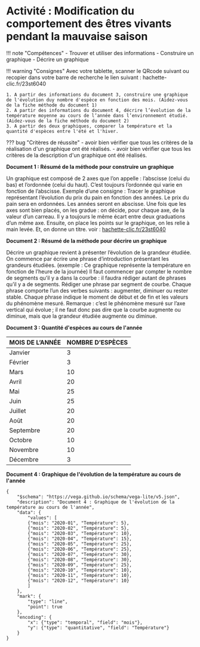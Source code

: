 # Activité : Modification du comportement des êtres vivants pendant la mauvaise saison

!!! note "Compétences"
    - Trouver et utiliser des informations
    - Construire un graphique
    - Décrire un graphique

!!! warning "Consignes"
    Avec votre tablette, scanner le QRcode suivant ou recopier dans votre barre de recherche le lien suivant : hachette-clic.fr/23st6040
    
    1. A partir des informations du document 3, construire une graphique de l'évolution duy nombre d'espèce en fonction des mois. (Aidez-vous de la fiche méthode du document 1)
    2. A partir des informations du document 4, décrire l’évolution de la température moyenne au cours de l’année dans l’environnement étudié. (Aidez-vous de la fiche méthode du document 2)
    3. A partir des deux graphiques, comparer la température et la quantité d'espèces entre l'été et l'hiver.
   
??? bug "Critères de réussite"
    - avoir bien vérifier que tous les critères de la réalisation d'un graphique ont été réalisés.
    - avoir bien vérifier que tous les critères de la description d'un graphique ont été réalisés.

**Document 1 : Résumé de la méthode pour construire un graphique**

Un graphique est composé de 2 axes que l’on appelle : l’abscisse (celui du bas) et l’ordonnée (celui du haut). C’est toujours l’ordonnée qui varie en fonction de l’abscisse.
Exemple d’une consigne : Tracer le graphique représentant l’évolution du prix du pain en fonction des années. Le prix du pain sera en ordonnées. Les années seront en abscisse.
Une fois que les axes sont bien placés, on les gradue : on décide, pour chaque axe, de la valeur d’un carreau. Il y a toujours le même écart entre deux graduations d’un même axe.
Ensuite, on place les points sur le graphique, on les relie à main levée. Et, on donne un titre. voir : [hachette-clic.fr/23st6040](hachette-clic.fr/23st6040)


**Document 2 : Résumé de la méthode pour décrire un graphique**

Décrire un graphique revient à présenter l’évolution de la grandeur étudiée. On commence par écrire une phrase d’introduction présentant les grandeurs étudiées. (exemple : Ce graphique représente la température en fonction de l’heure de la journée)
Il faut commencer par compter le nombre de segments qu’il y a dans la courbe : il faudra rédiger autant de phrases qu’il y a de segments. Rédiger une phrase par segment de courbe. Chaque phrase comporte l’un des verbes suivants : augmenter, diminuer ou rester stable.
Chaque phrase indique le moment de début et de fin et les valeurs du phénomène mesuré.
Remarque : c’est le phénomène mesuré sur l’axe vertical qui évolue ; il ne faut donc pas dire que la courbe augmente ou diminue, mais que la grandeur étudiée augmente ou diminue.

**Document  3 : Quantité d'espèces au cours de l'année**

| MOIS DE L’ANNÉE | NOMBRE D’ESPÈCES | 
|--|--| 
| Janvier	| 3 | 
| Février	| 3 | 
| Mars	| 10 | 
| Avril	| 20 | 
| Mai	| 25 | 
| Juin	| 25 | 
| Juillet	| 20 | 
| Août	| 20 | 
| Septembre	| 20 | 
| Octobre	| 10 | 
| Novembre	| 10 | 
| Décembre	| 3 | 
 
**Document 4 : Graphique de l'évolution de la température au cours de l'année**


```vegalite
{
    "$schema": "https://vega.github.io/schema/vega-lite/v5.json",
    "description": "Document 4 : Graphique de l'évolution de la température au cours de l'année",
    "data": {
        "values": [
        {"mois": "2020-01", "Température": 5},
        {"mois": "2020-02", "Température": 5},
        {"mois": "2020-03", "Température": 10},
        {"mois": "2020-04", "Température": 15},
        {"mois": "2020-05", "Température": 25},
        {"mois": "2020-06", "Température": 25},
        {"mois": "2020-07", "Température": 30},
        {"mois": "2020-08", "Température": 30},
        {"mois": "2020-09", "Température": 25},
        {"mois": "2020-10", "Température": 10},
        {"mois": "2020-11", "Température": 10},
        {"mois": "2020-12", "Température": 10}
        ]
    },
    "mark": {
        "type": "line",
        "point": true
    },
    "encoding": {
        "x": {"type": "temporal", "field": "mois"},
        "y": {"type": "quantitative", "field": "Température"}
    }
}

```

